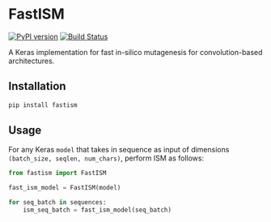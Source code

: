 # FastISM

[![PyPI version](https://badge.fury.io/py/fastism.svg)](https://badge.fury.io/py/fastism) [![Build Status](https://travis-ci.com/kundajelab/fastISM.svg?token=AGJ26SY8T83y31vHU39u&branch=master)](https://travis-ci.com/kundajelab/fastISM)

A Keras implementation for fast in-silico mutagenesis for convolution-based architectures.

## Installation

```bash
pip install fastism
```

## Usage

For any Keras `model` that takes in sequence as input of dimensions `(batch_size, seqlen, num_chars)`, perform ISM as follows:

```python
from fastism import FastISM

fast_ism_model = FastISM(model)

for seq_batch in sequences:
    ism_seq_batch = fast_ism_model(seq_batch)
```
